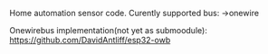 Home automation sensor code.
Curently supported bus:
	->onewire

Onewirebus implementation(not yet as submoodule):
	https://github.com/DavidAntliff/esp32-owb

